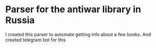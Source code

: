 # Parser for the antiwar library in Russia

I created this parser to automate getting info about a few books. And created telegram bot for this 
